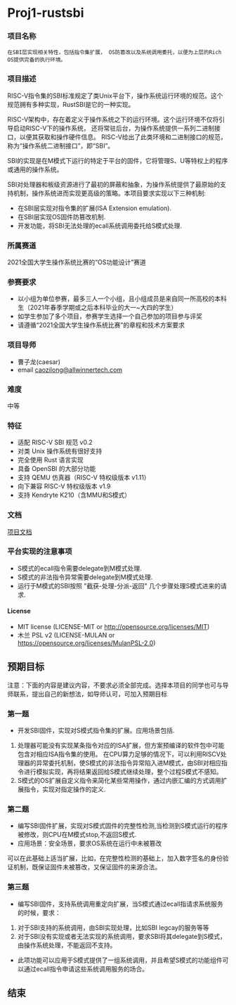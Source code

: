 # Proj1-rustsbi
### 项目名称

    在SBI层实现相关特性，包括指令集扩展， OS防篡改以及系统调用委托，以便为上层的Rich OS提供完备的执行环境。

### 项目描述
RISC-V指令集的SBI标准规定了类Unix平台下，操作系统运行环境的规范。这个规范拥有多种实现，RustSBI是它的一种实现。

RISC-V架构中，存在着定义于操作系统之下的运行环境。这个运行环境不仅将引导启动RISC-V下的操作系统， 还将常驻后台，为操作系统提供一系列二进制接口，以便其获取和操作硬件信息。 RISC-V给出了此类环境和二进制接口的规范，称为“操作系统二进制接口”，即“SBI”。

SBI的实现是在M模式下运行的特定于平台的固件，它将管理S、U等特权上的程序或通用的操作系统。

SBI对处理器和板级资源进行了最初的屏蔽和抽象，为操作系统提供了最原始的支持机制，操作系统进而实现更高级的策略。本项目要求实现以下三种机制: 
     
*  在SBI层实现对指令集的扩展(ISA Extension emulation).
*  在SBI层实现OS固件防篡改机制.
*  开发功能，将SBI无法处理的ecall系统调用委托给S模式处理.

### 所属赛道

2021全国大学生操作系统比赛的“OS功能设计”赛道
### 参赛要求
* 以小组为单位参赛，最多三人一个小组，且小组成员是来自同一所高校的本科生（2021年春季学期或之后本科毕业的大一~大四的学生）
* 如学生参加了多个项目，参赛学生选择一个自己参加的项目参与评奖
* 请遵循“2021全国大学生操作系统比赛”的章程和技术方案要求
  
### 项目导师

* 曹子龙(caesar)
* email caozilong@allwinnertech.com
  
### 难度
中等

### 特征
* 适配 RISC-V SBI 规范 v0.2
* 对类 Unix 操作系统有很好支持
* 完全使用 Rust 语言实现
* 具备 OpenSBI 的大部分功能
* 支持 QEMU 仿真器（RISC-V 特权级版本 v1.11）
* 向下兼容 RISC-V 特权级版本 v1.9
* 支持 Kendryte K210（含MMU和S模式）
### 文档

[项目文档](https://github.com/13824125580/oscom/blob/master/allwinner_sbi.docx)

### 平台实现的注意事项
* S模式的ecall指令需要delegate到M模式处理.
* S模式的非法指令异常需要delegate到M模式处理.
* 运行于M模式的SBI按照 "截获-处理-分派-返回" 几个步骤处理S模式进来的请求.

#### License
* MIT license (LICENSE-MIT or http://opensource.org/licenses/MIT)
* 木兰 PSL v2 (LICENSE-MULAN or https://opensource.org/licenses/MulanPSL-2.0)

## 预期目标
注意：下面的内容是建议内容，不要求必须全部完成。选择本项目的同学也可与导师联系，提出自己的新想法，如导师认可，可加入预期目标
### 第一题
* 开发SBI固件，实现对S模式指令集的扩展。应用场景包括.
1. 处理器可能没有实现某条指令对应的ISA扩展，但方案预编译的软件包中可能包含对相应ISA指令集的使用。 在CPU算力足够的情况下，可以利用RISCV处理器的异常委托机制，使S模式的非法指令异常陷入进M模式，由SBI对相应指令进行模拟实现，再将结果返回给S模式继续处理，整个过程S模式不感知。       
2. S模式的OS扩展自定义指令来简化某些常用操作，通过内嵌汇编的方式调用扩展指令，实现对指定操作的定义.
  
### 第二题
* 编写SBI固件扩展，实现对S模式固件的完整性检测,当检测到S模式运行的程序被修改，则CPU在M模式stop,不返回S模式.
* 应用场景：安全场景，要求OS系统在运行中未被篡改
  
可以在此基础上适当扩展，比如，在完整性检测的基础上，加入数字签名的身份验证机制，既保证固件未被篡改，又保证固件的来源合法。
### 第三题
* 编写SBI固件，支持系统调用重定向扩展，当S模式通过ecall指请求系统服务的时候，要求：
1. 对于SBI支持的系统调用，由SBI实现处理，比如SBI legcay的服务等等
2. 对于SBI没有实现或者无法实现的系统调用，要求SBI将其delegate到S模式，由操作系统处理，不能返回不支持。

* 此项功能可以应用于S模式提供了一组系统调用，并且希望S模式的功能组件可以通过ecall指令申请这些系统调用服务的场合。
  
## 结束